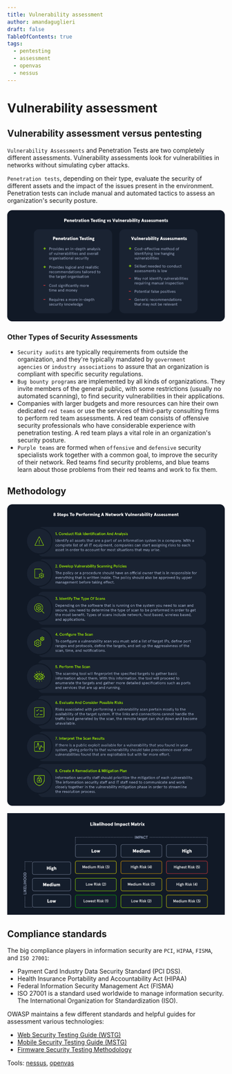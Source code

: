 ```yaml
---
title: Vulnerability assessment
author: amandaguglieri
draft: false
TableOfContents: true
tags:
  - pentesting
  - assessment
  - openvas
  - nessus
---
```

# Vulnerability assessment

## Vulnerability assessment versus pentesting

`Vulnerability Assessments` and Penetration Tests are two completely different assessments. Vulnerability assessments look for vulnerabilities in networks without simulating cyber attacks.

`Penetration tests`, depending on their type, evaluate the security of different assets and the impact of the issues present in the environment. Penetration tests can include manual and automated tactics to assess an organization's security posture. 

![differences](img/pentesting-vs-vulnerability-assessment.png)


### Other Types of Security Assessments

- `Security audits` are typically requirements from outside the organization, and they're typically mandated by `government agencies` or `industry associations` to assure that an organization is compliant with specific security regulations.
- `Bug bounty programs` are implemented by all kinds of organizations. They invite members of the general public, with some restrictions (usually no automated scanning), to find security vulnerabilities in their applications.
- Companies with larger budgets and more resources can hire their own dedicated `red teams` or use the services of third-party consulting firms to perform red team assessments. A red team consists of offensive security professionals who have considerable experience with penetration testing. A red team plays a vital role in an organization's security posture.
- `Purple teams` are formed when `offensive` and `defensive` security specialists work together with a common goal, to improve the security of their network. Red teams find security problems, and blue teams learn about those problems from their red teams and work to fix them.


## Methodology

![Vulnerability assessment stages](img/vulnerability-assessment.png)

![Matrix of likelihood and impact](img/matrix.png)

## Compliance standards

The big compliance players in information security are `PCI`, `HIPAA`, `FISMA`, and `ISO 27001`:

- Payment Card Industry Data Security Standard (PCI DSS).
- Health Insurance Portability and Accountability Act (HIPAA)
- Federal Information Security Management Act (FISMA)
- ISO 27001 is a standard used worldwide to manage information security. The International Organization for Standardization (ISO).

OWASP maintains a few different standards and helpful guides for assessment various technologies:

- [Web Security Testing Guide (WSTG)](https://owasp.org/www-project-web-security-testing-guide/)
- [Mobile Security Testing Guide (MSTG)](https://owasp.org/www-project-mobile-security-testing-guide/)
- [Firmware Security Testing Methodology](https://github.com/scriptingxss/owasp-fstm)


Tools:  [nessus](nessus.md), [openvas](openvas.md) 